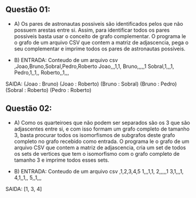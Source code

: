 ## Questão 01:
- A)
Os pares de astronautas possiveis são identificados pelos que não possuem arestas entre si. Assim, para identificar todos os pares possiveis basta usar o conceito de grafo complementar. 
O programa le o grafo de um arquivo CSV que contem a matriz de adjascencia, pega o seu complementar e imprime todos os pares de astronautas possiveis.

- B)
ENTRADA: Conteudo de um arquivo csv
,Joao,Bruno,Sobral,Pedro,Roberto
Joao,,,1,1,
Bruno,,,,,1
Sobral,1,,,1,
Pedro,1,,1,,
Roberto,,1,,,

SAIDA: 
(Joao : Bruno)
(Joao : Roberto)
(Bruno : Sobral)
(Bruno : Pedro)
(Sobral : Roberto)
(Pedro : Roberto)

## Questão 02:
- A)
Como os quarteiroes que não podem ser separados são os 3 que são adjascentes entre si, e com isso formam um grafo completo de tamanho 3, basta procurar todos os isomorfismos de subgrafos deste grafo completo no grafo recebido como entrada. 
O programa le o grafo de um arquivo CSV que contem a matriz de adjascencia, cria um set de todos os sets de vertices que tem o isomorfismo com o grafo completo de tamanho 3 e imprime todos esses sets.

- B)
ENTRADA: Conteudo de um arquivo csv
,1,2,3,4,5
1,,,1,1,
2,,,,,1
3,1,,,1,
4,1,,1,,
5,,1,,,

SAIDA:
[1, 3, 4]
